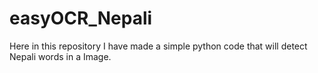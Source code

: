 # easyOCR_Nepali
Here in this repository I have made a simple python code that will detect Nepali words in a Image. 
